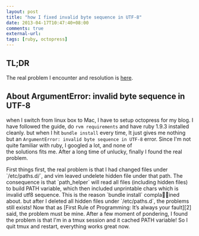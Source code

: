 ```yaml
---
layout: post
title: "how I fixed invalid byte sequence in UTF-8"
date: 2013-04-17T10:47:40+08:00
comments: true
external-url: 
tags: [ruby, octopress]
---
```


## TL;DR
The real problem I encounter and resolution is [here][1].

## About ArgumentError: invalid byte sequence in UTF-8
when I switch from linux box to Mac, I have to setup octopress 
for my blog. I have followed the guide, do `rvm requirements` and
 have ruby 1.9.3 installed cleanly. but when I hit `bundle install` every time, It just gives me nothing but an 
 `ArgumentError: invalid byte sequence in UTF-8` error. Since I'm
  not quite familiar with ruby, I googled a lot, and none of   
  the solutions fits me. After a long time of unlucky, finally I found the real problem. 
  <p>
  First things first, the real problem is that I had changed files under `/etc/paths.d/`, and vim leaved undelete hidden file under that path. The consequence is that `path_helper` will read all files (including hidden files) to build PATH variable, which then included unprintable chars which is invalid utf8 sequence. This is the reason `bundle install` complained about. but after I deleted all hidden files under `/etc/paths.d`, the problems still exists! Now that as [First Rule of Programming: It’s always your fault][2] said, the problem must be mine. After a few moment of pondering, I found the problem is that I'm in a tmux session and it cached PATH variable! So I quit tmux and restart, everything works great now.

[1]: http://daniel.hepper.net/blog/2012/03/down-the-rabbit-hole/
[2]: http://www.codinghorror.com/blog/2008/03/the-first-rule-of-programming-its-always-your-fault.html

